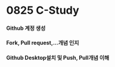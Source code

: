# 0825 C-Study

#### Github 계정 생성

#### Fork, Pull request,...개념 인지

#### Github Desktop설치 및 Push, Pull개념 이해

